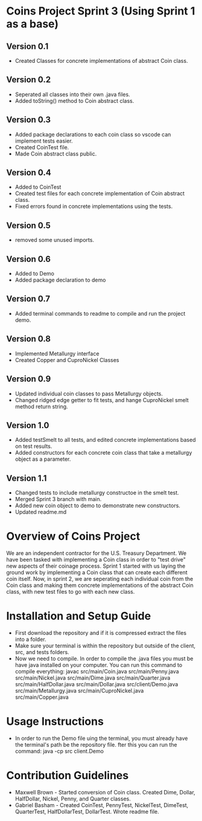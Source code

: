 # Coins Project Sprint 3 (Using Sprint 1 as a base)
## Version 0.1
* Created Classes for concrete implementations of abstract Coin class.
## Version 0.2
* Seperated all classes into their own .java files.
* Added toString() method to Coin abstract class.
## Version 0.3
* Added package declarations to each coin class so vscode can implement tests easier.
* Created CoinTest file.
* Made Coin abstract class public.
## Version 0.4
* Added to CoinTest
* Created test files for each concrete implementation of Coin abstract class.
* Fixed errors found in concrete implementations using the tests.
## Version 0.5
* removed some unused imports.
## Version 0.6
* Added to Demo
* Added package declaration to demo
## Version 0.7
* Added terminal commands to readme to compile and run the project demo.
## Version 0.8
* Implemented Metallurgy interface
* Created Copper and CuproNickel Classes
## Version 0.9
* Updated individual coin classes to pass Metallurgy objects.
* Changed ridged edge getter to fit tests, and hange CuproNickel smelt method return string.
## Version 1.0
* Added testSmelt to all tests, and edited concrete implementations based on test results.
* Added constructors for each concrete coin class that take a metallurgy object as a parameter.
## Version 1.1
* Changed tests to include metallurgy constructoe in the smelt test.
* Merged Sprint 3 branch with main.
* Added new coin object to demo to demonstrate new constructors.
* Updated readme.md
# Overview of Coins Project

We are an independent contractor for the U.S. Treasury Department. We have been tasked with implementing a Coin class in order to "test drive" new aspects of their coinage process. Sprint 1 started with us laying the ground work by implementing a Coin class that can create each different coin itself. Now, in sprint 2, we are seperating each individual coin from the Coin class and making them concrete implementations of the abstract Coin class, with new test files to go with each new class.

# Installation and Setup Guide

* First download the repository and if it is compressed extract the files into a folder.
* Make sure your terminal is within the repository but outside of the client, src, and tests folders. 
* Now we need to compile. In order to compile the .java files you must be have java installed on your computer. You can run this command to compile everything: javac src/main/Coin.java src/main/Penny.java src/main/Nickel.java src/main/Dime.java src/main/Quarter.java src/main/HalfDollar.java src/main/Dollar.java src/client/Demo.java src/main/Metallurgy.java src/main/CuproNickel.java src/main/Copper.java

# Usage Instructions

* In order to run the Demo file uing the terminal, you must already have the terminal's path be the repository file. fter this you can run the command: java -cp src client.Demo

# Contribution Guidelines 
* Maxwell Brown - Started conversion of Coin class. Created Dime, Dollar, HalfDollar, Nickel, Penny, and Quarter classes.
* Gabriel Basham - Created CoinTest, PennyTest, NickelTest, DimeTest, QuarterTest, HalfDollarTest, DollarTest. Wrote readme file.
